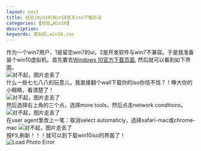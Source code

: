 ```yaml
---
layout: post
title: 经验|Win10|Win10官方iso下载办法
categories: [经验,Win10]
description: 
keywords: 虚拟机,win10,iso
---
```

作为一个win7用户，1是留恋win7的ui，2是开发软件与win7不兼容。于是我准备装个win10虚拟机。首先要去[Windows 10官方下载页面](https://www.microsoft.com/zh-cn/software-download/windows10),
然后就可以看到如下界面。<br>
![对不起，图片走丢了](https://gitee.com/Lblog/my-blog/raw/master/img/360截图20200214113142866.jpg)<br>
什么一些七七八八的玩意儿，我直接翻个wall下载你的iso你信不信？！睁大你的小眼睛，看清楚了！<br>
![对不起，图片走丢了](https://gitee.com/Lblog/my-blog/raw/master/img/360%E6%88%AA%E5%9B%BE20200214113422169.jpg)<br>
然后选择右上角的三个点，选择more tools，然后点击network conditions。<br>
![对不起，图片走丢了](https://gitee.com/Lblog/my-blog/raw/master/img/%E6%96%B0%E5%BB%BA%E4%BD%8D%E5%9B%BE%E5%9B%BE%E5%83%8F%20(2).bmp)<br>
在user agent里改上一笔：取消select automaticly，选择safari-mac或chrome-mac
![对不起，图片走丢了](https://gitee.com/Lblog/my-blog/raw/master/img/%E6%96%B0%E5%BB%BA%E4%BD%8D%E5%9B%BE%E5%9B%BE%E5%83%8F%20(3).bmp)<br>
按<kbd>F5</kbd>,刷新！！！就可以到下载win10iso的界面了！
<br>![Load Photo Error](https://s2.ax1x.com/2020/02/17/3CMkIx.jpg)

